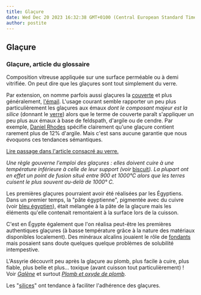 ```yaml
---
title: Glaçure
date: Wed Dec 20 2023 16:32:38 GMT+0100 (Central European Standard Time)
author: postite
---
```


## Glaçure
### Glaçure, article du glossaire
 Composition vitreuse appliquée sur une surface perméable ou à demi vitrifiée. On peut dire que les glaçures sont tout simplement du verre.

Par extension, on nomme parfois aussi glaçures la [couverte](couverte.html) et plus généralement, [l'émail](email.html). L'usage courant semble rapporter un peu plus particulièrement les glaçures aux émaux _dont le composant majeur est la silice_ (donnant le [verre](verre.html)) alors que le terme de couverte paraît s'appliquer un peu plus aux émaux à base de feldspath, d'argile ou de cendre. Par exemple, [Daniel Rhodes](livres.html#terresetglacures) spécifie clairement qu'une glaçure contient rarement plus de 12% d'argile. Mais c'est sans aucune garantie que nous évoquons ces tendances sémantiques.

[Lire passage dans l'article consacré au verre.](verre.html#couvertesetglaures)

_Une règle gouverne l'emploi des glaçures : elles doivent cuire à une température inférieure à celle de leur support (voir_ [biscuit](biscuit.html)_). La plupart ont en effet un point de fusion situé entre 900 et 1000°C alors que les terres cuisent le plus souvent au-delà de 1000° C._

Les premières glaçures pourraient avoir été réalisées par les Égyptiens. Dans un premier temps, la "pâte égyptienne", pigmentée avec du cuivre (voir [bleu égyptien](bleuschauds.html#lebleudegypte)), était mélangée à la pâte de la glaçure mais les éléments qu'elle contenait remontaient à la surface lors de la cuisson.

C'est en Égypte également que l'on réalisa peut-être les premières authentiques glaçures (à basse température grâce à la nature des matériaux disponibles localement). Des minéraux alcalins jouaient le rôle de [fondants](fondant.html) mais posaient sans doute quelques quelque problèmes de solubilité intempestive.

L'Assyrie découvrit peu après la glaçure au plomb, plus facile à cuire, plus fiable, plus belle et plus... toxique (avant cuisson tout particulièrement) ! Voir _[Galène](galene.html)_ et surtout _[Plomb et oxyde de plomb](plomb.html)_.

Les "[silices](silice.html#lessilices)" ont tendance à faciliter l'adhérence des glaçures.

